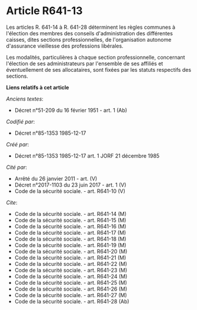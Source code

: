 # Article R641-13

Les articles R. 641-14 à R. 641-28 déterminent les règles communes à l'élection des membres des conseils d'administration des
différentes caisses, dites sections professionnelles, de l'organisation autonome d'assurance vieillesse des professions
libérales. 

Les modalités, particulières à chaque section professionnelle, concernant l'élection de ses administrateurs par l'ensemble de
ses affiliés et éventuellement de ses allocataires, sont fixées par les statuts respectifs des sections.

**Liens relatifs à cet article**

_Anciens textes_:

  - Décret n°51-209 du 16 février 1951 - art. 1 (Ab)

_Codifié par_:

  - Décret n°85-1353 1985-12-17

_Créé par_:

  - Décret n°85-1353 1985-12-17 art. 1 JORF 21 décembre 1985

_Cité par_:

  - Arrêté du 26 janvier 2011 - art. (V)
  - Décret n°2017-1103 du 23 juin 2017 - art. 1 (V)
  - Code de la sécurité sociale. - art. R641-10 (V)

_Cite_:

  - Code de la sécurité sociale. - art. R641-14 (M)
  - Code de la sécurité sociale. - art. R641-15 (M)
  - Code de la sécurité sociale. - art. R641-16 (M)
  - Code de la sécurité sociale. - art. R641-17 (M)
  - Code de la sécurité sociale. - art. R641-18 (M)
  - Code de la sécurité sociale. - art. R641-19 (M)
  - Code de la sécurité sociale. - art. R641-20 (M)
  - Code de la sécurité sociale. - art. R641-21 (M)
  - Code de la sécurité sociale. - art. R641-22 (M)
  - Code de la sécurité sociale. - art. R641-23 (M)
  - Code de la sécurité sociale. - art. R641-24 (M)
  - Code de la sécurité sociale. - art. R641-25 (M)
  - Code de la sécurité sociale. - art. R641-26 (M)
  - Code de la sécurité sociale. - art. R641-27 (M)
  - Code de la sécurité sociale. - art. R641-28 (Ab)
